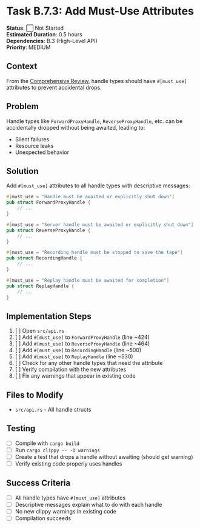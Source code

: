 # Task B.7.3: Add Must-Use Attributes

**Status**: ⬜ Not Started  
**Estimated Duration**: 0.5 hours  
**Dependencies**: B.3 (High-Level API)  
**Priority**: MEDIUM  

## Context

From the [Comprehensive Review](../../../reviews/cli-refactor-optimization/comprehensive-review.md#92-medium-priority), handle types should have `#[must_use]` attributes to prevent accidental drops.

## Problem

Handle types like `ForwardProxyHandle`, `ReverseProxyHandle`, etc. can be accidentally dropped without being awaited, leading to:
- Silent failures
- Resource leaks
- Unexpected behavior

## Solution

Add `#[must_use]` attributes to all handle types with descriptive messages:

```rust
#[must_use = "Handle must be awaited or explicitly shut down"]
pub struct ForwardProxyHandle {
    // ...
}

#[must_use = "Server handle must be awaited or explicitly shut down"]
pub struct ReverseProxyHandle {
    // ...
}

#[must_use = "Recording handle must be stopped to save the tape"]
pub struct RecordingHandle {
    // ...
}

#[must_use = "Replay handle must be awaited for completion"]
pub struct ReplayHandle {
    // ...
}
```

## Implementation Steps

1. [ ] Open `src/api.rs`
2. [ ] Add `#[must_use]` to `ForwardProxyHandle` (line ~424)
3. [ ] Add `#[must_use]` to `ReverseProxyHandle` (line ~464)
4. [ ] Add `#[must_use]` to `RecordingHandle` (line ~500)
5. [ ] Add `#[must_use]` to `ReplayHandle` (line ~530)
6. [ ] Check for any other handle types that need the attribute
7. [ ] Verify compilation with the new attributes
8. [ ] Fix any warnings that appear in existing code

## Files to Modify

- `src/api.rs` - All handle structs

## Testing

- [ ] Compile with `cargo build`
- [ ] Run `cargo clippy -- -D warnings`
- [ ] Create a test that drops a handle without awaiting (should get warning)
- [ ] Verify existing code properly uses handles

## Success Criteria

- [ ] All handle types have `#[must_use]` attributes
- [ ] Descriptive messages explain what to do with each handle
- [ ] No new clippy warnings in existing code
- [ ] Compilation succeeds